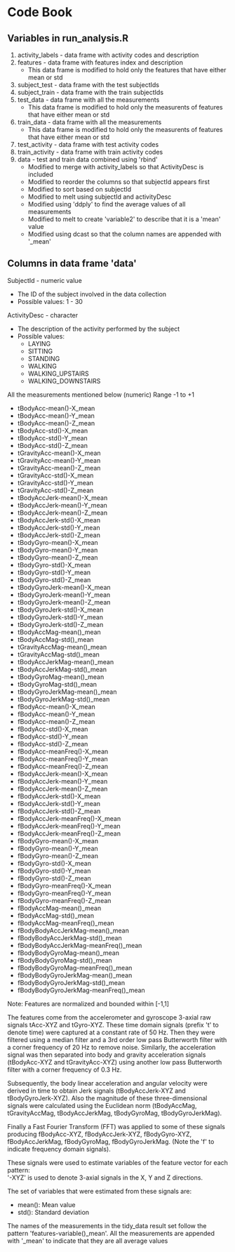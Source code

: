 # Code Book

## Variables in run_analysis.R

1. activity_labels - data frame with activity codes and description
2. features - data frame with features index and description
	* This data frame is modified to hold only the features that have either mean or std
3. subject_test - data frame with the test subjectIds
4. subject_train - data frame with the train subjectIds
5. test_data - data frame with all the measurements 
	* This data frame is modified to hold only the measurents of features that have either mean or std
6. train_data - data frame with all the measurements 
	* This data frame is modified to hold only the measurents of features that have either mean or std
7. test_activity - data frame with test activity codes
8. train_activity - data frame with train activity codes
9. data - test and train data combined using 'rbind'
	* Modified to merge with activity_labels so that ActivityDesc is included
	* Modified to reorder the columns so that subjectId appears first
	* Modified to sort based on subjectId 
	* Modified to melt using subjectId and activityDesc
	* Modified using 'ddply' to find the average values of all measurements
	* Modified to melt to create 'variable2' to describe that it is a 'mean' value
	* Modified using dcast so that the column names are appended with '_mean'


## Columns in data frame 'data'

SubjectId - numeric value 
* The ID of the subject involved in the data collection
* Possible values: 1 - 30
				 
ActivityDesc - character 
* The description of the activity performed by the subject
* Possible values: 
	* LAYING 
	* SITTING 
	* STANDING 
	* WALKING 
	* WALKING_UPSTAIRS 
	* WALKING_DOWNSTAIRS

All the measurements mentioned below	(numeric) Range -1 to +1

* tBodyAcc-mean()-X_mean
* tBodyAcc-mean()-Y_mean
* tBodyAcc-mean()-Z_mean
* tBodyAcc-std()-X_mean
* tBodyAcc-std()-Y_mean
* tBodyAcc-std()-Z_mean
* tGravityAcc-mean()-X_mean
* tGravityAcc-mean()-Y_mean
* tGravityAcc-mean()-Z_mean
* tGravityAcc-std()-X_mean
* tGravityAcc-std()-Y_mean
* tGravityAcc-std()-Z_mean
* tBodyAccJerk-mean()-X_mean
* tBodyAccJerk-mean()-Y_mean
* tBodyAccJerk-mean()-Z_mean
* tBodyAccJerk-std()-X_mean
* tBodyAccJerk-std()-Y_mean
* tBodyAccJerk-std()-Z_mean
* tBodyGyro-mean()-X_mean
* tBodyGyro-mean()-Y_mean
* tBodyGyro-mean()-Z_mean
* tBodyGyro-std()-X_mean
* tBodyGyro-std()-Y_mean
* tBodyGyro-std()-Z_mean
* tBodyGyroJerk-mean()-X_mean
* tBodyGyroJerk-mean()-Y_mean
* tBodyGyroJerk-mean()-Z_mean
* tBodyGyroJerk-std()-X_mean
* tBodyGyroJerk-std()-Y_mean
* tBodyGyroJerk-std()-Z_mean
* tBodyAccMag-mean()_mean
* tBodyAccMag-std()_mean
* tGravityAccMag-mean()_mean
* tGravityAccMag-std()_mean
* tBodyAccJerkMag-mean()_mean
* tBodyAccJerkMag-std()_mean
* tBodyGyroMag-mean()_mean
* tBodyGyroMag-std()_mean
* tBodyGyroJerkMag-mean()_mean
* tBodyGyroJerkMag-std()_mean
* fBodyAcc-mean()-X_mean
* fBodyAcc-mean()-Y_mean
* fBodyAcc-mean()-Z_mean
* fBodyAcc-std()-X_mean
* fBodyAcc-std()-Y_mean
* fBodyAcc-std()-Z_mean
* fBodyAcc-meanFreq()-X_mean
* fBodyAcc-meanFreq()-Y_mean
* fBodyAcc-meanFreq()-Z_mean
* fBodyAccJerk-mean()-X_mean
* fBodyAccJerk-mean()-Y_mean
* fBodyAccJerk-mean()-Z_mean
* fBodyAccJerk-std()-X_mean
* fBodyAccJerk-std()-Y_mean
* fBodyAccJerk-std()-Z_mean
* fBodyAccJerk-meanFreq()-X_mean
* fBodyAccJerk-meanFreq()-Y_mean
* fBodyAccJerk-meanFreq()-Z_mean
* fBodyGyro-mean()-X_mean
* fBodyGyro-mean()-Y_mean
* fBodyGyro-mean()-Z_mean
* fBodyGyro-std()-X_mean
* fBodyGyro-std()-Y_mean
* fBodyGyro-std()-Z_mean
* fBodyGyro-meanFreq()-X_mean
* fBodyGyro-meanFreq()-Y_mean
* fBodyGyro-meanFreq()-Z_mean
* fBodyAccMag-mean()_mean
* fBodyAccMag-std()_mean
* fBodyAccMag-meanFreq()_mean
* fBodyBodyAccJerkMag-mean()_mean
* fBodyBodyAccJerkMag-std()_mean
* fBodyBodyAccJerkMag-meanFreq()_mean
* fBodyBodyGyroMag-mean()_mean
* fBodyBodyGyroMag-std()_mean
* fBodyBodyGyroMag-meanFreq()_mean
* fBodyBodyGyroJerkMag-mean()_mean
* fBodyBodyGyroJerkMag-std()_mean
* fBodyBodyGyroJerkMag-meanFreq()_mean

Note: Features are normalized and bounded within [-1,1]

The features come from the accelerometer and gyroscope 3-axial raw signals tAcc-XYZ and tGyro-XYZ. These time domain signals (prefix 't' to denote time) were captured at a constant rate of 50 Hz. Then they were filtered using a median filter and a 3rd order low pass Butterworth filter with a corner frequency of 20 Hz to remove noise. Similarly, the acceleration signal was then separated into body and gravity acceleration signals (tBodyAcc-XYZ and tGravityAcc-XYZ) using another low pass Butterworth filter with a corner frequency of 0.3 Hz. 

Subsequently, the body linear acceleration and angular velocity were derived in time to obtain Jerk signals (tBodyAccJerk-XYZ and tBodyGyroJerk-XYZ). Also the magnitude of these three-dimensional signals were calculated using the Euclidean norm (tBodyAccMag, tGravityAccMag, tBodyAccJerkMag, tBodyGyroMag, tBodyGyroJerkMag). 

Finally a Fast Fourier Transform (FFT) was applied to some of these signals producing fBodyAcc-XYZ, fBodyAccJerk-XYZ, fBodyGyro-XYZ, fBodyAccJerkMag, fBodyGyroMag, fBodyGyroJerkMag. (Note the 'f' to indicate frequency domain signals). 

These signals were used to estimate variables of the feature vector for each pattern:  
'-XYZ' is used to denote 3-axial signals in the X, Y and Z directions.

The set of variables that were estimated from these signals are: 

* mean(): Mean value
* std(): Standard deviation

The names of the measurements in the tidy_data result set follow the pattern 'features-variable()_mean'. All the measurements are appended with '_mean' to indicate that they are all average values


				
